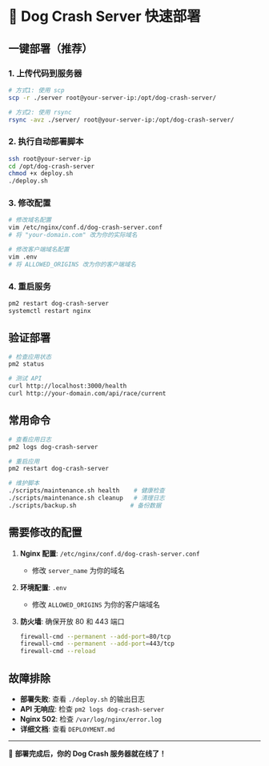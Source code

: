 # 🚀 Dog Crash Server 快速部署

## 一键部署（推荐）

### 1. 上传代码到服务器
```bash
# 方式1: 使用 scp
scp -r ./server root@your-server-ip:/opt/dog-crash-server/

# 方式2: 使用 rsync  
rsync -avz ./server/ root@your-server-ip:/opt/dog-crash-server/
```

### 2. 执行自动部署脚本
```bash
ssh root@your-server-ip
cd /opt/dog-crash-server
chmod +x deploy.sh
./deploy.sh
```

### 3. 修改配置
```bash
# 修改域名配置
vim /etc/nginx/conf.d/dog-crash-server.conf
# 将 "your-domain.com" 改为你的实际域名

# 修改客户端域名配置
vim .env
# 将 ALLOWED_ORIGINS 改为你的客户端域名
```

### 4. 重启服务
```bash
pm2 restart dog-crash-server
systemctl restart nginx
```

## 验证部署

```bash
# 检查应用状态
pm2 status

# 测试 API
curl http://localhost:3000/health
curl http://your-domain.com/api/race/current
```

## 常用命令

```bash
# 查看应用日志
pm2 logs dog-crash-server

# 重启应用
pm2 restart dog-crash-server

# 维护脚本
./scripts/maintenance.sh health    # 健康检查
./scripts/maintenance.sh cleanup   # 清理日志
./scripts/backup.sh               # 备份数据
```

## 需要修改的配置

1. **Nginx 配置**: `/etc/nginx/conf.d/dog-crash-server.conf`
   - 修改 `server_name` 为你的域名

2. **环境配置**: `.env`
   - 修改 `ALLOWED_ORIGINS` 为你的客户端域名

3. **防火墙**: 确保开放 80 和 443 端口
   ```bash
   firewall-cmd --permanent --add-port=80/tcp
   firewall-cmd --permanent --add-port=443/tcp
   firewall-cmd --reload
   ```

## 故障排除

- **部署失败**: 查看 `./deploy.sh` 的输出日志
- **API 无响应**: 检查 `pm2 logs dog-crash-server`
- **Nginx 502**: 检查 `/var/log/nginx/error.log`
- **详细文档**: 查看 `DEPLOYMENT.md`

---

🎉 **部署完成后，你的 Dog Crash 服务器就在线了！**